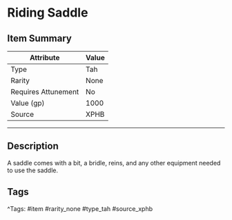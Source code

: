 # Riding Saddle

## Item Summary

| Attribute            | Value                        |
|----------------------|------------------------------|
| Type                 | Tah |
| Rarity               | None             |
| Requires Attunement  | No                |
| Value (gp)           | 1000    |
| Source               | XPHB |

---

## Description

A saddle comes with a bit, a bridle, reins, and any other equipment needed to use the saddle.

## Tags

^Tags: #item #rarity_none #type_tah #source_xphb